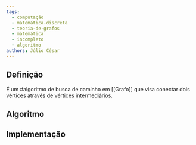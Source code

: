 ```yaml
---
tags:
  - computação
  - matemática-discreta
  - teoria-de-grafos
  - matemática
  - incompleto
  - algoritmo
authors: Júlio César
---
```

## Definição

É um #algoritmo  de busca de caminho em [[Grafo]] que visa conectar dois vértices através de vértices intermediários.

## Algoritmo

## Implementação